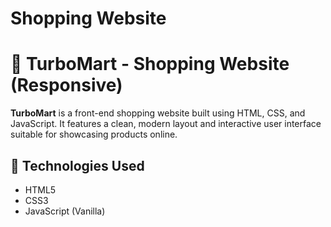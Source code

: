 # Shopping Website
# 🛒 TurboMart - Shopping Website (Responsive)

**TurboMart** is a front-end shopping website built using HTML, CSS, and JavaScript. It features a clean, modern layout and interactive user interface suitable for showcasing products online.

## 🔧 Technologies Used

- HTML5
- CSS3
- JavaScript (Vanilla)



